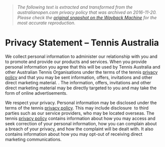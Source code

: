 > *The following text is extracted and transformed from the australianopen.com privacy policy that was archived on 2016-11-20. Please check the [original snapshot on the Wayback Machine](https://web.archive.org/web/20161120033201id_/http%3A//www.tennis.com.au/privacy-statement) for the most accurate reproduction.*

# Privacy Statement – Tennis Australia

We collect personal information to administer our relationship with you and to promote and provide our products and services. When you provide personal information you agree that this will be used by Tennis Australia and other Australian Tennis Organisations under the terms of the tennis [privacy policy](http://www.tennis.com.au/privacy) and that you may be sent information, offers, invitations and other direct marketing material. . The information, offers, invitations and other direct marketing material may be directly targeted to you and may take the form of online advertisements.

We respect your privacy. Personal information may be disclosed under the terms of the tennis [privacy policy](http://www.tennis.com.au/privacy). This may include disclosure  to third parties such as our service providers, who may be located overseas. The tennis [privacy policy](http://www.tennis.com.au/privacy) contains information about how you may access and seek correction of your personal information, how you can complain about a breach of your privacy, and how the complaint will be dealt with. It also contains information about how you may opt-out of receiving direct marketing communications.

